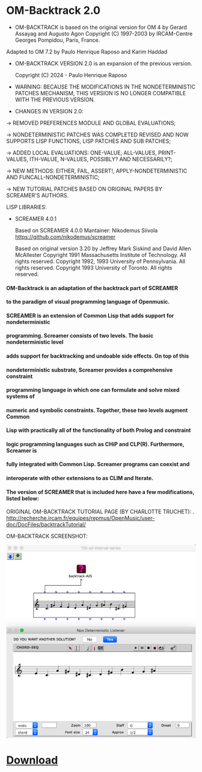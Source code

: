 # OM-Backtrack 2.0


* OM-BACKTRACK is based on the original version for OM 4
   by Gerard Assayag and Augusto Agon
   Copyright (C) 1997-2003 by IRCAM-Centre Georges Pompidou, Paris, France.


Adapted to OM 7.2 by Paulo Henrique Raposo and Karim Haddad


* OM-BACKTRACK VERSION 2.0 is an expansion of the previous version.


  Copyright (C) 2024 - Paulo Henrique Raposo
 
 
* WARNING: BECAUSE THE MODIFICATIONS IN THE NONDETERMINISTIC PATCHES MECHANISM, THIS VERSION IS NO LONGER COMPATIBLE WITH THE PREVIOUS VERSION.

 
* CHANGES IN VERSION 2.0:
 
 
 -> REMOVED PREFERENCES MODULE AND GLOBAL EVALUATIONS;
 
 
 -> NONDETERMINISTIC PATCHES WAS COMPLETED REVISED AND NOW SUPPORTS LISP FUNCTIONS, LISP PATCHES AND SUB PATCHES;
 
 
 -> ADDED LOCAL EVALUATIONS: ONE-VALUE, ALL-VALUES, PRINT-VALUES, ITH-VALUE, N-VALUES, POSSIBLY? AND NECESSARILY?;


 -> NEW METHODS: EITHER, FAIL, ASSERT!, APPLY-NONDETERMINISTIC AND FUNCALL-NONDETERMINISTIC;

 -> NEW TUTORIAL PATCHES BASED ON ORIGINAL PAPERS BY SCREAMER'S AUTHORS.
 
   
  LISP LIBRARIES:


* SCREAMER 4.0.1

  Based on SCREAMER 4.0.0
  Mantainer: Nikodemus Siivola <https://github.com/nikodemus/screamer>
  
  Based on original version 3.20 by Jeffrey Mark Siskind and David Allen McAllester
  Copyright 1991 Massachusetts Institute of Technology. All rights reserved.
  Copyright 1992, 1993 University of Pennsylvania. All rights reserved.
  Copyright 1993 University of Toronto. All rights reserved.

#### OM-Backtrack is an adaptation of the backtrack part of SCREAMER
#### to the paradigm of visual programming language of Openmusic.

#### SCREAMER is an extension of Common Lisp that adds support for nondeterministic
#### programming. Screamer consists of two levels. The basic nondeterministic level
#### adds support for backtracking and undoable side effects. On top of this
#### nondeterministic substrate, Screamer provides a comprehensive constraint
#### programming language in which one can formulate and solve mixed systems of
#### numeric and symbolic constraints. Together, these two levels augment Common
#### Lisp with practically all of the functionality of both Prolog and constraint
#### logic programming languages such as CHiP and CLP(R). Furthermore, Screamer is
#### fully integrated with Common Lisp. Screamer programs can coexist and
#### interoperate with other extensions to as CLIM and Iterate.

#### The version of SCREAMER that is included here have a few modifications, listed below:

ORIGINAL OM-BACKTRACK TUTORIAL PAGE (BY CHARLOTTE TRUCHET): . [http://recherche.ircam.fr/equipes/repmus/OpenMusic/user-doc/DocFiles/backtrackTutorial/ ](http://recherche.ircam.fr/equipes/repmus/OpenMusic/user-doc/DocFiles/backtrackTutorial/)


OM-BACKTRACK SCREENSHOT:

![alt text](https://github.com/PHRaposo/OM-Backtrack/blob/ac079e9583c2e95b70e063da8270ba6494738ff5/screenshot.png)

# [Download](https://github.com/PHRaposo/OM-Backtrack-2/archive/refs/heads/main.zip)


